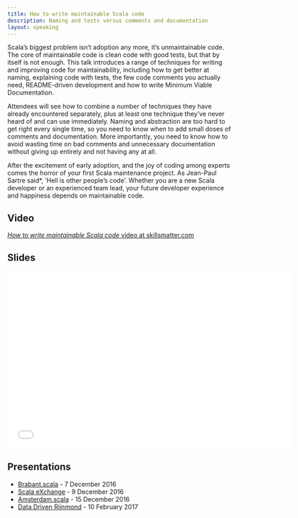 ```yaml
---
title: How to write maintainable Scala code
description: Naming and tests versus comments and documentation
layout: speaking
---
```


Scala’s biggest problem isn’t adoption any more, it’s unmaintainable code. The core of maintainable code is clean code with good tests, but that by itself is not enough. This talk introduces a range of techniques for writing and improving code for maintainability, including how to get better at naming, explaining code with tests, the few code comments you actually need, README-driven development and how to write Minimum Viable Documentation.

Attendees will see how to combine a number of techniques they have already encountered separately, plus at least one technique they’ve never heard of and can use immediately. Naming and abstraction are too hard to get right every single time, so you need to know when to add small doses of comments and documentation. More importantly, you need to know how to avoid wasting time on bad comments and unnecessary documentation without giving up entirely and not having any at all.

After the excitement of early adoption, and the joy of coding among experts comes the horror of your first Scala maintenance project. As Jean-Paul Sartre said*, ‘Hell is other people’s code’. Whether you are a new Scala developer or an experienced team lead, your future developer experience and happiness depends on maintainable code.

## Video

[_How to write maintainable Scala code_ video at skillsmatter.com](https://skillsmatter.com/skillscasts/9104-how-to-write-maintainable-scala-code#video)

## Slides

<iframe src="//www.slideshare.net/slideshow/embed_code/key/mNReVAH4S9nkfD" width="640" height="400" frameborder="0" marginwidth="0" marginheight="0" scrolling="no"></iframe>

## Presentations

* [Brabant.scala](https://www.meetup.com/brabant-scala/events/235797609/) - 7 December 2016
* [Scala eXchange](https://skillsmatter.com/conferences/7432-scala-exchange-2016) - 9 December 2016
* [Amsterdam.scala](https://www.meetup.com/amsterdam-scala/events/235864793/) - 15 December 2016
* [Data Driven Rijnmond](https://www.meetup.com/Data-Driven-Rijnmond/events/236256531/) - 10 February 2017
